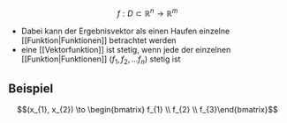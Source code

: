 $$f: D \subset \mathbb{R}^{n} \rightarrow \mathbb{R}^{m}$$


- Dabei kann der Ergebnisvektor als einen Haufen einzelne [[Funktion|Funktionen]] betrachtet werden
- eine [[Vektorfunktion]] ist stetig, wenn jede der einzelnen [[Funktion|Funktionen]] ($f_{1}, f_{2}, ... f_{n}$) stetig ist
## Beispiel
$$(x_{1}, x_{2}) \to \begin{bmatrix} f_{1} \\ f_{2} \\ f_{3}\end{bmatrix}$$